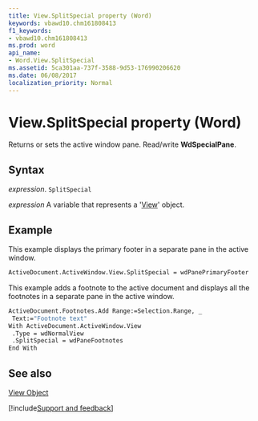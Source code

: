 ```yaml
---
title: View.SplitSpecial property (Word)
keywords: vbawd10.chm161808413
f1_keywords:
- vbawd10.chm161808413
ms.prod: word
api_name:
- Word.View.SplitSpecial
ms.assetid: 5ca301aa-737f-3588-9d53-176990206620
ms.date: 06/08/2017
localization_priority: Normal
---
```



# View.SplitSpecial property (Word)

Returns or sets the active window pane. Read/write  **WdSpecialPane**.


## Syntax

_expression_. `SplitSpecial`

_expression_ A variable that represents a '[View](Word.View.md)' object.


## Example

This example displays the primary footer in a separate pane in the active window.


```vb
ActiveDocument.ActiveWindow.View.SplitSpecial = wdPanePrimaryFooter
```

This example adds a footnote to the active document and displays all the footnotes in a separate pane in the active window.




```vb
ActiveDocument.Footnotes.Add Range:=Selection.Range, _ 
 Text:="Footnote text" 
With ActiveDocument.ActiveWindow.View 
 .Type = wdNormalView 
 .SplitSpecial = wdPaneFootnotes 
End With
```


## See also


[View Object](Word.View.md)

[!include[Support and feedback](~/includes/feedback-boilerplate.md)]